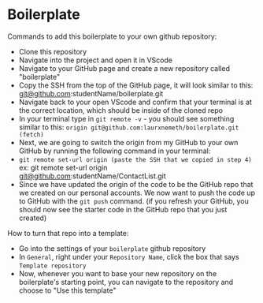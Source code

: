 # Boilerplate

Commands to add this boilerplate to your own github repository:
- Clone this repository
- Navigate into the project and open it in VScode
- Navigate to your GitHub page and create a new repository called "boilerplate"
- Copy the SSH from the top of the GitHub page, it will look similar to this: git@github.com:studentName/boilerplate.git
- Navigate back to your open VScode and confirm that your terminal is at the correct location, which should be inside of the cloned repo
- In your terminal type in `git remote -v` - you should see something similar to this: `origin git@github.com:laurxnemeth/boilerplate.git (fetch)`
- Next, we are going to switch the origin from my GitHub to your own GitHub by running the following command in your terminal:
- `git remote set-url origin (paste the SSH that we copied in step 4)`
  ex: git remote set-url origin git@github.com:studentName/ContactList.git
- Since we have updated the origin of the code to be the GitHub repo that we created on our personal accounts. We now want to push the code up to GitHub with the `git push` command. (if you refresh your GitHub, you should now see the starter code in the GitHub repo that you just created)

How to turn that repo into a template:
- Go into the settings of your `boilerplate` github repository
- In `General`, right under your `Repository Name`, click the box that says `Template repository `
- Now, whenever you want to base your new repository on the boilerplate's starting point, you can navigate to the repository and choose to "Use this template"
